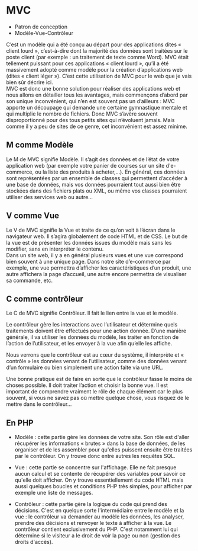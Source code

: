 # MVC
- Patron de conception
- Modèle-Vue-Contrôleur
  
C’est un modèle qui a été conçu au départ pour des applications dites « client lourd », c’est-à-dire dont la majorité des données sont traitées sur le poste client (par exemple : un traitement de texte comme Word). MVC était tellement puissant pour ces applications « client lourd », qu’il a été massivement adopté comme modèle pour la création d’applications web (dites « client léger »). C’est cette utilisation de MVC pour le web que je vais bien sûr décrire ici.<br>
MVC est donc une bonne solution pour réaliser des applications web et nous allons en détailler tous les avantages, mais commençons d’abord par son unique inconvénient, qui n’en est souvent pas un d’ailleurs : MVC apporte un découpage qui demande une certaine gymnastique mentale et qui multiplie le nombre de fichiers. Donc MVC s’avère souvent disproportionné pour des tous petits sites qui n’évoluent jamais. Mais comme il y a peu de sites de ce genre, cet inconvénient est assez minime.
## M comme Modèle
Le M de MVC signifie Modèle. Il s’agit des données et de l’état de votre application web (par exemple votre panier de courses sur un site d'e-commerce, ou la liste des produits à acheter,...). En général, ces données sont représentées par un ensemble de classes qui permettent d’accéder à une base de données, mais vos données pourraient tout aussi bien être stockées dans des fichiers plats ou XML, ou même vos classes pourraient utiliser des services web ou autre…
## V comme Vue
Le V de MVC signifie la Vue et traite de ce qu’on voit à l’écran dans le navigateur web. Il s’agira globalement de code HTML et de CSS. Le but de la vue est de présenter les données issues du modèle mais sans les modifier, sans en interpréter le contenu.<br>
Dans un site web, il y a en général plusieurs vues et une vue correspond bien souvent à une unique page. Dans notre site d’e-commerce par exemple, une vue permettra d’afficher les caractéristiques d’un produit, une autre affichera la page d’accueil, une autre encore permettra de visualiser sa commande, etc.
## C comme contrôleur
Le C de MVC signifie Contrôleur. Il fait le lien entre la vue et le modèle.<br>

Le contrôleur gère les interactions avec l’utilisateur et détermine quels traitements doivent être effectués pour une action donnée. D’une manière générale, il va utiliser les données du modèle, les traiter en fonction de l’action de l’utilisateur, et les envoyer à la vue afin qu’elle les affiche.<br>

Nous verrons que le contrôleur est au cœur du système, il interprète et « contrôle » les données venant de l’utilisateur, comme des données venant d’un formulaire ou bien simplement une action faite via une URL.<br>

Une bonne pratique est de faire en sorte que le contrôleur fasse le moins de choses possible. Il doit traiter l’action et choisir la bonne vue. Il est important de comprendre vraiment le rôle de chaque élément car le plus souvent, si vous ne savez pas où mettre quelque chose, vous risquez de le mettre dans le contrôleur…

## En PHP
- Modèle : cette partie gère les données de votre site. Son rôle est d'aller récupérer les informations « brutes » dans la base de données, de les organiser et de les assembler pour qu'elles puissent ensuite être traitées par le contrôleur. On y trouve donc entre autres les requêtes SQL.

- Vue : cette partie se concentre sur l'affichage. Elle ne fait presque aucun calcul et se contente de récupérer des variables pour savoir ce qu'elle doit afficher. On y trouve essentiellement du code HTML mais aussi quelques boucles et conditions PHP très simples, pour afficher par exemple une liste de messages.

- Contrôleur : cette partie gère la logique du code qui prend des décisions. C'est en quelque sorte l'intermédiaire entre le modèle et la vue : le contrôleur va demander au modèle les données, les analyser, prendre des décisions et renvoyer le texte à afficher à la vue. Le contrôleur contient exclusivement du PHP. C'est notamment lui qui détermine si le visiteur a le droit de voir la page ou non (gestion des droits d'accès).